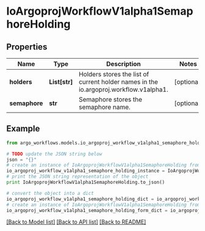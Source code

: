 # IoArgoprojWorkflowV1alpha1SemaphoreHolding


## Properties

Name | Type | Description | Notes
------------ | ------------- | ------------- | -------------
**holders** | **List[str]** | Holders stores the list of current holder names in the io.argoproj.workflow.v1alpha1. | [optional] 
**semaphore** | **str** | Semaphore stores the semaphore name. | [optional] 

## Example

```python
from argo_workflows.models.io_argoproj_workflow_v1alpha1_semaphore_holding import IoArgoprojWorkflowV1alpha1SemaphoreHolding

# TODO update the JSON string below
json = "{}"
# create an instance of IoArgoprojWorkflowV1alpha1SemaphoreHolding from a JSON string
io_argoproj_workflow_v1alpha1_semaphore_holding_instance = IoArgoprojWorkflowV1alpha1SemaphoreHolding.from_json(json)
# print the JSON string representation of the object
print IoArgoprojWorkflowV1alpha1SemaphoreHolding.to_json()

# convert the object into a dict
io_argoproj_workflow_v1alpha1_semaphore_holding_dict = io_argoproj_workflow_v1alpha1_semaphore_holding_instance.to_dict()
# create an instance of IoArgoprojWorkflowV1alpha1SemaphoreHolding from a dict
io_argoproj_workflow_v1alpha1_semaphore_holding_form_dict = io_argoproj_workflow_v1alpha1_semaphore_holding.from_dict(io_argoproj_workflow_v1alpha1_semaphore_holding_dict)
```
[[Back to Model list]](../README.md#documentation-for-models) [[Back to API list]](../README.md#documentation-for-api-endpoints) [[Back to README]](../README.md)


